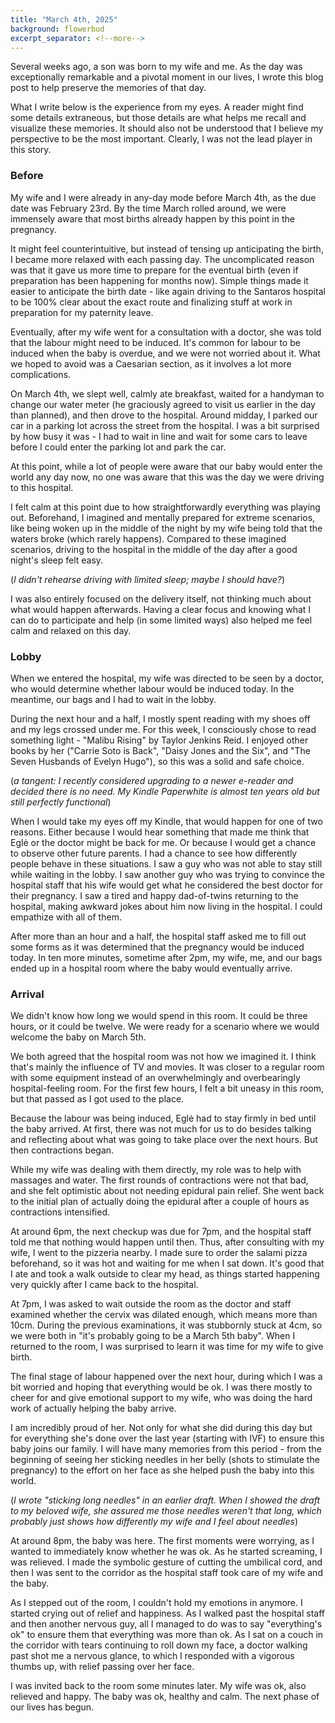 ```yaml
---
title: "March 4th, 2025"
background: flowerbud
excerpt_separator: <!--more-->
---
```


Several weeks ago, a son was born to my wife and me. As the day was exceptionally remarkable and a pivotal moment in our lives, I wrote this blog post to help preserve the memories of that day.

<!--more-->

What I write below is the experience from my eyes. A reader might find some details extraneous, but those details are what helps me recall and visualize these memories. It should also not be understood that I believe my perspective to be the most important. Clearly, I was not the lead player in this story.

### Before

My wife and I were already in any-day mode before March 4th, as the due date was February 23rd. By the time March rolled around, we were immensely aware that most births already happen by this point in the pregnancy.

It might feel counterintuitive, but instead of tensing up anticipating the birth, I became more relaxed with each passing day. The uncomplicated reason was that it gave us more time to prepare for the eventual birth (even if preparation has been happening for months now). Simple things made it easier to anticipate the birth date - like again driving to the Santaros hospital to be 100% clear about the exact route and finalizing stuff at work in preparation for my paternity leave.

Eventually, after my wife went for a consultation with a doctor, she was told that the labour might need to be induced. It's common for labour to be induced when the baby is overdue, and we were not worried about it. What we hoped to avoid was a Caesarian section, as it involves a lot more complications.

On March 4th, we slept well, calmly ate breakfast, waited for a handyman to change our water meter (he graciously agreed to visit us earlier in the day than planned), and then drove to the hospital. Around midday, I parked our car in a parking lot across the street from the hospital. I was a bit surprised by how busy it was - I had to wait in line and wait for some cars to leave before I could enter the parking lot and park the car.

At this point, while a lot of people were aware that our baby would enter the world any day now, no one was aware that this was the day we were driving to this hospital.

I felt calm at this point due to how straightforwardly everything was playing out. Beforehand, I imagined and mentally prepared for extreme scenarios, like being woken up in the middle of the night by my wife being told that the waters broke (which rarely happens). Compared to these imagined scenarios, driving to the hospital in the middle of the day after a good night's sleep felt easy.

(_I didn't rehearse driving with limited sleep; maybe I should have?_)

I was also entirely focused on the delivery itself, not thinking much about what would happen afterwards. Having a clear focus and knowing what I can do to participate and help (in some limited ways) also helped me feel calm and relaxed on this day.

### Lobby

When we entered the hospital, my wife was directed to be seen by a doctor, who would determine whether labour would be induced today. In the meantime, our bags and I had to wait in the lobby.

During the next hour and a half, I mostly spent reading with my shoes off and my legs crossed under me. For this week, I consciously chose to read something light - "Malibu Rising" by Taylor Jenkins Reid. I enjoyed other books by her ("Carrie Soto is Back", "Daisy Jones and the Six", and "The Seven Husbands of Evelyn Hugo"), so this was a solid and safe choice.

(_a tangent: I recently considered upgrading to a newer e-reader and decided there is no need. My Kindle Paperwhite is almost ten years old but still perfectly functional_)

When I would take my eyes off my Kindle, that would happen for one of two reasons. Either because I would hear something that made me think that Eglė or the doctor might be back for me. Or because I would get a chance to observe other future parents. I had a chance to see how differently people behave in these situations. I saw a guy who was not able to stay still while waiting in the lobby. I saw another guy who was trying to convince the hospital staff that his wife would get what he considered the best doctor for their pregnancy. I saw a tired and happy dad-of-twins returning to the hospital, making awkward jokes about him now living in the hospital. I could empathize with all of them.

After more than an hour and a half, the hospital staff asked me to fill out some forms as it was determined that the pregnancy would be induced today. In ten more minutes, sometime after 2pm, my wife, me, and our bags ended up in a hospital room where the baby would eventually arrive.

### Arrival

We didn't know how long we would spend in this room. It could be three hours, or it could be twelve. We were ready for a scenario where we would welcome the baby on March 5th.

We both agreed that the hospital room was not how we imagined it. I think that's mainly the influence of TV and movies. It was closer to a regular room with some equipment instead of an overwhelmingly and overbearingly hospital-feeling room. For the first few hours, I felt a bit uneasy in this room, but that passed as I got used to the place.

Because the labour was being induced, Eglė had to stay firmly in bed until the baby arrived. At first, there was not much for us to do besides talking and reflecting about what was going to take place over the next hours. But then contractions began.

While my wife was dealing with them directly, my role was to help with massages and water. The first rounds of contractions were not that bad, and she felt optimistic about not needing epidural pain relief. She went back to the initial plan of actually doing the epidural after a couple of hours as contractions intensified.

At around 6pm, the next checkup was due for 7pm, and the hospital staff told me that nothing would happen until then. Thus, after consulting with my wife, I went to the pizzeria nearby. I made sure to order the salami pizza beforehand, so it was hot and waiting for me when I sat down. It's good that I ate and took a walk outside to clear my head, as things started happening very quickly after I came back to the hospital.

At 7pm, I was asked to wait outside the room as the doctor and staff examined whether the cervix was dilated enough, which means more than 10cm. During the previous examinations, it was stubbornly stuck at 4cm, so we were both in "it's probably going to be a March 5th baby". When I returned to the room, I was surprised to learn it was time for my wife to give birth.

The final stage of labour happened over the next hour, during which I was a bit worried and hoping that everything would be ok. I was there mostly to cheer for and give emotional support to my wife, who was doing the hard work of actually helping the baby arrive.

I am incredibly proud of her. Not only for what she did during this day but for everything she's done over the last year (starting with IVF) to ensure this baby joins our family. I will have many memories from this period - from the beginning of seeing her sticking needles in her belly (shots to stimulate the pregnancy) to the effort on her face as she helped push the baby into this world.

(_I wrote "sticking long needles" in an earlier draft. When I showed the draft to my beloved wife, she assured me those needles weren't that long, which probably just shows how differently my wife and I feel about needles_)

At around 8pm, the baby was here. The first moments were worrying, as I wanted to immediately know whether he was ok. As he started screaming, I was relieved. I made the symbolic gesture of cutting the umbilical cord, and then I was sent to the corridor as the hospital staff took care of my wife and the baby.

As I stepped out of the room, I couldn't hold my emotions in anymore. I started crying out of relief and happiness. As I walked past the hospital staff and then another nervous guy, all I managed to do was to say "everything's ok" to ensure them that everything was more than ok. As I sat on a couch in the corridor with tears continuing to roll down my face, a doctor walking past shot me a nervous glance, to which I responded with a vigorous thumbs up, with relief passing over her face.

I was invited back to the room some minutes later. My wife was ok, also relieved and happy. The baby was ok, healthy and calm. The next phase of our lives has begun.

